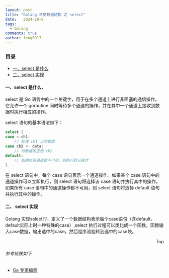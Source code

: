 ```yaml
---
layout: post
title: "Golang 常见数据结构 之 select"
date:   2024-10-8
tags: 
  - Golang
comments: true
author: feng6917
---
```


<!-- more -->

### 目录

- [一、select 是什么](#一iota-是什么)
- [二、select 实现](#二iota-的用法)

#### 一、select 是什么、

select 是 Go 语言中的一个关键字，用于在多个通道上进行非阻塞的通信操作。它允许一个 goroutine 同时等待多个通道的操作，并在其中一个通道上接收到数据时执行相应的操作。

select 语句的基本语法如下：

```go
select {
case <-ch1:
    // 处理 ch1 上的数据
case ch2 <- data:
    // 将数据发送到 ch2
default:
    // 如果所有通道都不可用，则执行默认操作
}
```

在 select 语句中，每个 case 语句表示一个通道操作。如果某个 case 语句中的通道操作可以立即执行，则 select 语句将选择该 case 语句并执行其中的操作。如果所有 case 语句中的通道操作都不可用，则 select 语句将选择 default 语句并执行其中的操作。

#### 二、 select 实现

Golang 实现select时，定义了一个数据结构表示每个case语句（含default，default实际上时一种特殊的case）,select 执行过程可以类比成一个函数，函数输入case数据，输出选中的case，然后程序流程转到选中的case块。



<div style="text-align: right;">
    <a href="#目录" style="text-decoration: none;">Top</a>
</div>

###### 参考链接如下

- [Go 专家编程](https://www.topgoer.cn/docs/gozhuanjia/gochan4)
